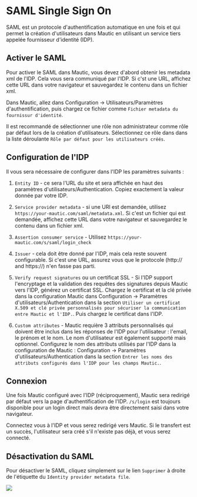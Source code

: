 # SAML Single Sign On

SAML est un protocole d'authentification automatique en une fois et qui permet la création d'utilisateurs dans Mautic en utilisant un service tiers appelée fournisseur d'identité (IDP).

## Activer le SAML

Pour activer le SAML dans Mautic, vous devez d'abord obtenir les metadata xml de l'IDP. Cela vous sera communiqué par l'IDP. Si c'st une URL, affichez cette URL dans votre navigateur et sauvegardez le contenu dans un fichier xml.

Dans Mautic, allez dans Configuration -> Utilisateurs/Paramètres d'authentification, puis chargez ce fichier comme `Fichier metadata du fournissur d'identité`.

Il est recommandé de sélectionner une rôle non administrateur comme rôle par défaut lors de la création d'utilisateurs. Sélectionnez ce rôle dans dans la liste déroulante `Rôle par défaut pour les utilisateurs créés`.

## Configuration de l'IDP

Il vous sera nécessaire de configurer dans l'IDP les paramètres suivants :

1) `Entity ID` - ce sera l'URL du site et sera affichée en haut des paramètres d'utilisateurs/Authentication. Copiez exactement la valeur donnée par votre IDP.

2) `Service provider metadata` - si une URl est demandée, utilisez `https://your-mautic.com/saml/metadata.xml`. Si c'est un fichier qui est demandée, affichez cette URL dans votre navigateur et sauvegardez le contenu dans un fichier xml.

3) `Assertion consumer service` - Utilisez `https://your-mautic.com/s/saml/login_check`

4) `Issuer` - cela doit être donné par l'IDP, mais cela reste souvent configurable. Si c'est une URL, assurez vous que le protocole (http:// and https://) n'en fasse pas parti.

5) `Verify request signatures` ou un certificat SSL - Si l'IDP support l'encryptage et la validation des requêtes des signatures depuis Mautic vers l'IDP, générez un certificat SSL. Chargez le certificat et la clé privée dans la configuration Mautic dans Configuration ->  Paramètres d'utilisateurs/Authentication dans la section `Utiliser un certificat X.509 et clé privée personnalisés pour sécuriser la communication entre Mautic et l'IDP.`. Puis chargez le certificat dans l'IDP.

6) `Custom attributes` - Mautic requière 3 attributs personnalisés qui doivent être inclus dans les réponses de l'IDP pour l'utilisateur : l'email, le prénom et le nom. Le nom d'utilisateur est également supporté mais optionnel. Configurez le nom des attributs utilisés par l'IDP dans la configuration de Mautic : Configuration ->  Paramètres d'utilisateurs/Authentication dans la section `Entrer les noms des attributs configurés dans l'IDP pour les champs Mautic.`.

## Connexion
Une fois Mautic configuré avec l'IDP (réciproquement), Mautic sera redirigé par défaut vers la page d'authentification de l'IDP. `/s/login` est toujours disponible pour un login direct mais devra être directement saisi dans votre navigateur.

Connectez vous à l'IDP et vous serez redirigé vers Mautic. Si le transfert est un succès, l'utilisateur sera créé s'il n'existe pas déjà, et vous serez connecté.

## Désactivation du SAML
Pour désactiver le SAML, cliquez simplement sur le lien `Supprimer` à droite de l'étiquette du `Identity provider metadata file`.  

![](/authentication/media/saml.png)
